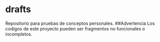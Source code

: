 # drafts
Repositorio para pruebas de conceptos personales.
##Advertencia
Los codigos de este proyecto pueden ser fragmentos no funcionales o incompletos.
